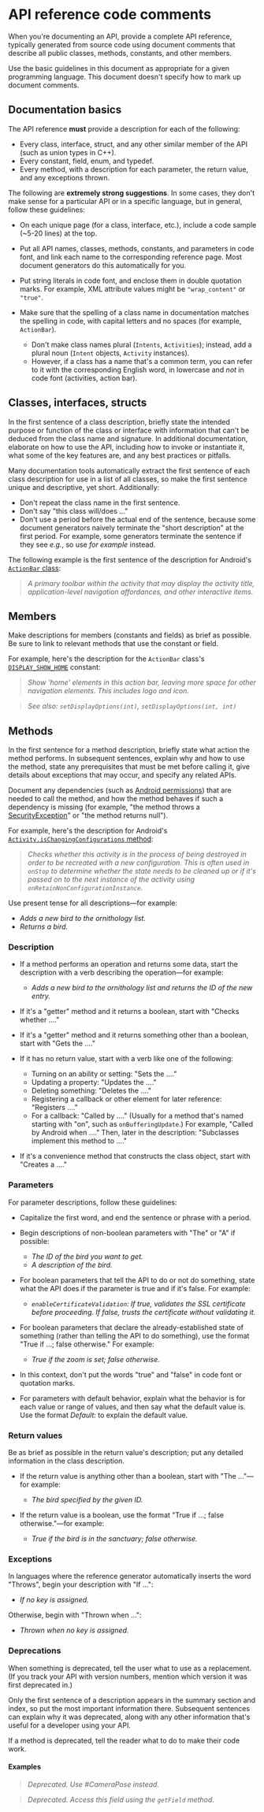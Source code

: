 
# API reference code comments  

When you're documenting an API, provide a complete API reference, typically
generated from source code using document comments that describe all public
classes, methods, constants, and other members.

Use the basic guidelines in this document as appropriate for a given programming
language. This document doesn't specify how to mark up document comments.

## Documentation basics

The API reference **must** provide a description for each of the following:

* Every class, interface, struct, and any other similar member of the API (such
  as union types in C++).
* Every constant, field, enum, and typedef.
* Every method, with a description for each parameter, the return value, and any
  exceptions thrown.

The following are **extremely strong suggestions**. In some cases, they don't
make sense for a particular API or in a specific language, but in general,
follow these guidelines:

* On each unique page (for a class, interface, etc.), include a code sample
  (~5-20 lines) at the top.
* Put all API names, classes, methods, constants, and parameters in code font,
  and link each name to the corresponding reference page. Most document
  generators do this automatically for you.
* Put string literals in code font, and enclose them in double quotation marks.
  For example, XML attribute values might be `"wrap_content"` or `"true"`.
* Make sure that the spelling of a class name in documentation matches the
  spelling in code, with capital letters and no spaces (for example,
  `ActionBar`).

  + Don't make class names plural (`Intents`, `Activities`); instead, add
    a plural noun (`Intent` objects, `Activity` instances).
  + However, if a class has a name that's a common term, you can refer to it
    with the corresponding English word, in lowercase and *not* in code font
    (activities, action bar).

## Classes, interfaces, structs

In the first sentence of a class description, briefly state the intended purpose
or function of the class or interface with information that can't be deduced
from the class name and signature. In additional documentation, elaborate on how
to use the API, including how to invoke or instantiate it, what some of the key
features are, and any best practices or pitfalls.

Many documentation tools automatically extract the first sentence of each class
description for use in a list of all classes, so make the first sentence unique
and descriptive, yet short. Additionally:

* Don't repeat the class name in the first sentence.
* Don't say "this class will/does ..."
* Don't use a period before the actual end of the sentence, because some
  document generators naively terminate the "short description" at the first
  period. For example, some generators terminate the sentence if they see
  *e.g.*, so use *for example* instead.

The following example is the first sentence of the description for Android's
[`ActionBar` class](http://developer.android.com/reference/android/app/ActionBar.html):

> *A primary toolbar within the activity that may display the activity title,
> application-level navigation affordances, and other interactive items.*

## Members

Make descriptions for members (constants and fields) as brief as possible. Be
sure to link to relevant methods that use the constant or field.

For example, here's the description for the `ActionBar` class's
[`DISPLAY_SHOW_HOME`](http://developer.android.com/reference/android/app/ActionBar.html#DISPLAY_SHOW_HOME)
constant:

> *Show 'home' elements in this action bar, leaving more space for other
> navigation elements. This includes logo and icon.*

> *See also: `setDisplayOptions(int)`, `setDisplayOptions(int, int)`*

## Methods

In the first sentence for a method description, briefly state what action the
method performs. In subsequent sentences, explain why and how to use the method,
state any prerequisites that must be met before calling it, give details about
exceptions that may occur, and specify any related APIs.

Document any dependencies (such as
[Android permissions](http://developer.android.com/guide/topics/security/permissions.html))
that are needed to call the method, and how the method behaves if such a
dependency is missing (for example, "the method throws a
[SecurityException](http://developer.android.com/reference/java/lang/SecurityException.html)"
or "the method returns null").

For example, here's the description for Android's
[`Activity.isChangingConfigurations` method](http://developer.android.com/reference/android/app/Activity.html#isChangingConfigurations()):

> *Checks whether this activity is in the process of being destroyed in order to
> be recreated with a new configuration. This is often used in `onStop` to
> determine whether the state needs to be cleaned up or if it's passed on to the
> next instance of the activity using `onRetainNonConfigurationInstance`.*

Use present tense for all descriptions—for example:

* *Adds a new bird to the ornithology list.*
* *Returns a bird.*

### Description

* If a method performs an operation and returns some data, start the description
  with a verb describing the operation—for example:

  + *Adds a new bird to the ornithology list and returns the ID of the new
    entry.*
* If it's a "getter" method and it returns a boolean, start with "Checks
  whether ...."
* If it's a "getter" method and it returns something other than a boolean,
  start with "Gets the ...."
* If it has no return value, start with a verb like one of the following:

  + Turning on an ability or setting: "Sets the ...."
  + Updating a property: "Updates the ...."
  + Deleting something: "Deletes the ...."
  + Registering a callback or other element for later reference:
    "Registers ...."
  + For a callback: "Called by ...." (Usually for a method that's named
    starting with "on", such as `onBufferingUpdate`.) For example, "Called by
    Android when ...." Then, later in the description: "Subclasses implement this
    method to ...."
* If it's a convenience method that constructs the class object, start with
  "Creates a ...."

### Parameters

For parameter descriptions, follow these guidelines:

* Capitalize the first word, and end the sentence or phrase with a period.
* Begin descriptions of non-boolean parameters with "The" or "A" if possible:

  + *The ID of the bird you want to get.*
  + *A description of the bird.*
* For boolean parameters that tell the API to do or not do something, state
  what the API does if the parameter is true and if it's false. For example:

  + *`enableCertificateValidation`: If true, validates the SSL certificate
    before proceeding. If false, trusts the certificate without validating it.*
* For boolean parameters that declare the already-established state of something
  (rather than telling the API to do something), use the format "True if ...;
  false otherwise." For example:

  + *True if the zoom is set; false otherwise.*
* In this context, don't put the words "true" and "false" in code font or
  quotation marks.
* For parameters with default behavior, explain what the behavior is for each
  value or range of values, and then say what the default value is. Use the
  format *Default:* to explain the default value.

### Return values

Be as brief as possible in the return value's description; put any detailed
information in the class description.

* If the return value is anything other than a boolean, start with "The ..."—for
  example:

  + *The bird specified by the given ID.*
* If the return value is a boolean, use the format "True if ...; false
  otherwise."—for example:

  + *True if the bird is in the sanctuary; false otherwise.*

### Exceptions

In languages where the reference generator automatically inserts the word
"Throws", begin your description with "If ...":

* *If no key is assigned.*

Otherwise, begin with "Thrown when ...":

* *Thrown when no key is assigned.*

### Deprecations

When something is deprecated, tell the user what to use as a replacement. (If
you track your API with version numbers, mention which version it was first
deprecated in.)

Only the first sentence of a description appears in the summary section and
index, so put the most important information there. Subsequent sentences can
explain why it was deprecated, along with any other information that's useful
for a developer using your API.

If a method is deprecated, tell the reader what to do to make their code work.

#### Examples

> *Deprecated. Use #CameraPose instead.*

> *Deprecated. Access this field using the `getField` method.*

